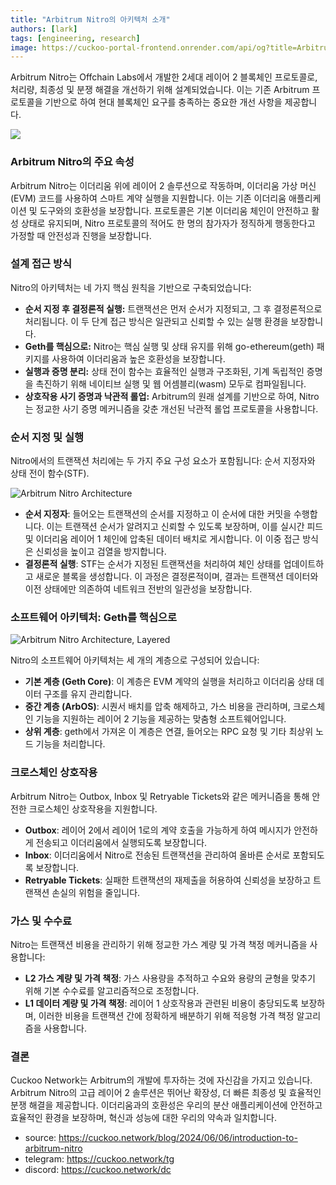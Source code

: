 ```yaml
---
title: "Arbitrum Nitro의 아키텍처 소개"
authors: [lark]
tags: [engineering, research]
image: https://cuckoo-portal-frontend.onrender.com/api/og?title=Arbitrum%20Nitro의%20아키텍처%20소개
---
```


Arbitrum Nitro는 Offchain Labs에서 개발한 2세대 레이어 2 블록체인 프로토콜로, 처리량, 최종성 및 분쟁 해결을 개선하기 위해 설계되었습니다. 이는 기존 Arbitrum 프로토콜을 기반으로 하여 현대 블록체인 요구를 충족하는 중요한 개선 사항을 제공합니다.

![](https://cuckoo-network.b-cdn.net/introduction-to-arbitrum-nitro.webp)

### Arbitrum Nitro의 주요 속성

Arbitrum Nitro는 이더리움 위에 레이어 2 솔루션으로 작동하며, 이더리움 가상 머신(EVM) 코드를 사용하여 스마트 계약 실행을 지원합니다. 이는 기존 이더리움 애플리케이션 및 도구와의 호환성을 보장합니다. 프로토콜은 기본 이더리움 체인이 안전하고 활성 상태로 유지되며, Nitro 프로토콜의 적어도 한 명의 참가자가 정직하게 행동한다고 가정할 때 안전성과 진행을 보장합니다.

### 설계 접근 방식

Nitro의 아키텍처는 네 가지 핵심 원칙을 기반으로 구축되었습니다:

- **순서 지정 후 결정론적 실행:** 트랜잭션은 먼저 순서가 지정되고, 그 후 결정론적으로 처리됩니다. 이 두 단계 접근 방식은 일관되고 신뢰할 수 있는 실행 환경을 보장합니다.
- **Geth를 핵심으로:** Nitro는 핵심 실행 및 상태 유지를 위해 go-ethereum(geth) 패키지를 사용하여 이더리움과 높은 호환성을 보장합니다.
- **실행과 증명 분리:** 상태 전이 함수는 효율적인 실행과 구조화된, 기계 독립적인 증명을 촉진하기 위해 네이티브 실행 및 웹 어셈블리(wasm) 모두로 컴파일됩니다.
- **상호작용 사기 증명과 낙관적 롤업:** Arbitrum의 원래 설계를 기반으로 하여, Nitro는 정교한 사기 증명 메커니즘을 갖춘 개선된 낙관적 롤업 프로토콜을 사용합니다.

### 순서 지정 및 실행

Nitro에서의 트랜잭션 처리에는 두 가지 주요 구성 요소가 포함됩니다: 순서 지정자와 상태 전이 함수(STF).

![Arbitrum Nitro Architecture](https://tp-misc.b-cdn.net/blockeden/arbitrum-nitro.webp "Arbitrum Nitro Architecture")

- **순서 지정자**: 들어오는 트랜잭션의 순서를 지정하고 이 순서에 대한 커밋을 수행합니다. 이는 트랜잭션 순서가 알려지고 신뢰할 수 있도록 보장하며, 이를 실시간 피드 및 이더리움 레이어 1 체인에 압축된 데이터 배치로 게시합니다. 이 이중 접근 방식은 신뢰성을 높이고 검열을 방지합니다.
- **결정론적 실행**: STF는 순서가 지정된 트랜잭션을 처리하여 체인 상태를 업데이트하고 새로운 블록을 생성합니다. 이 과정은 결정론적이며, 결과는 트랜잭션 데이터와 이전 상태에만 의존하여 네트워크 전반의 일관성을 보장합니다.

### 소프트웨어 아키텍처: Geth를 핵심으로

![Arbitrum Nitro Architecture, Layered](https://tp-misc.b-cdn.net/blockeden/arbitrum-nitro-architecture-layered.webp "Arbitrum Nitro Architecture, Layered")

Nitro의 소프트웨어 아키텍처는 세 개의 계층으로 구성되어 있습니다:

- **기본 계층 (Geth Core)**: 이 계층은 EVM 계약의 실행을 처리하고 이더리움 상태 데이터 구조를 유지 관리합니다.
- **중간 계층 (ArbOS)**: 시퀀서 배치를 압축 해제하고, 가스 비용을 관리하며, 크로스체인 기능을 지원하는 레이어 2 기능을 제공하는 맞춤형 소프트웨어입니다.
- **상위 계층**: geth에서 가져온 이 계층은 연결, 들어오는 RPC 요청 및 기타 최상위 노드 기능을 처리합니다.

### 크로스체인 상호작용

Arbitrum Nitro는 Outbox, Inbox 및 Retryable Tickets와 같은 메커니즘을 통해 안전한 크로스체인 상호작용을 지원합니다.

- **Outbox**: 레이어 2에서 레이어 1로의 계약 호출을 가능하게 하여 메시지가 안전하게 전송되고 이더리움에서 실행되도록 보장합니다.
- **Inbox**: 이더리움에서 Nitro로 전송된 트랜잭션을 관리하여 올바른 순서로 포함되도록 보장합니다.
- **Retryable Tickets**: 실패한 트랜잭션의 재제출을 허용하여 신뢰성을 보장하고 트랜잭션 손실의 위험을 줄입니다.

### 가스 및 수수료

Nitro는 트랜잭션 비용을 관리하기 위해 정교한 가스 계량 및 가격 책정 메커니즘을 사용합니다:

- **L2 가스 계량 및 가격 책정**: 가스 사용량을 추적하고 수요와 용량의 균형을 맞추기 위해 기본 수수료를 알고리즘적으로 조정합니다.
- **L1 데이터 계량 및 가격 책정**: 레이어 1 상호작용과 관련된 비용이 충당되도록 보장하며, 이러한 비용을 트랜잭션 간에 정확하게 배분하기 위해 적응형 가격 책정 알고리즘을 사용합니다.

### 결론

Cuckoo Network는 Arbitrum의 개발에 투자하는 것에 자신감을 가지고 있습니다. Arbitrum Nitro의 고급 레이어 2 솔루션은 뛰어난 확장성, 더 빠른 최종성 및 효율적인 분쟁 해결을 제공합니다. 이더리움과의 호환성은 우리의 분산 애플리케이션에 안전하고 효율적인 환경을 보장하며, 혁신과 성능에 대한 우리의 약속과 일치합니다.


- source: https://cuckoo.network/blog/2024/06/06/introduction-to-arbitrum-nitro
- telegram: https://cuckoo.network/tg
- discord: https://cuckoo.network/dc
